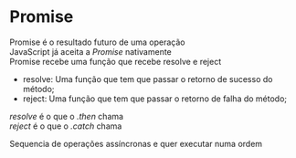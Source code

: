 # Promise

Promise é o resultado futuro de uma operação  
JavaScript já aceita a _Promise_ nativamente  
Promise recebe uma função que recebe resolve e reject  

- resolve: Uma função que tem que passar o retorno de sucesso do método;  
- reject:  Uma função que tem que passar o retorno de falha do método;  

_resolve_ é o que o _.then_ chama  
_reject_ é o que o _.catch_ chama

Sequencia de operações assíncronas e quer executar numa ordem
